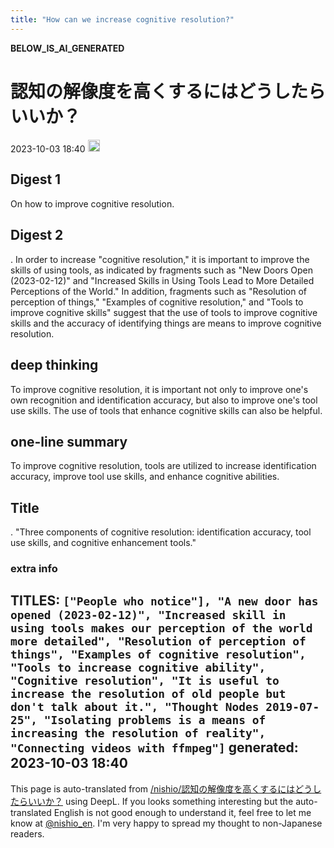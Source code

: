 ```yaml
---
title: "How can we increase cognitive resolution?"
---
```


__BELOW_IS_AI_GENERATED__
# 認知の解像度を高くするにはどうしたらいいか？
 2023-10-03 18:40 <img src='https://scrapbox.io/api/pages/nishio-en/omni/icon' alt='omni.icon' height="19.5"/>
## Digest 1
On how to improve cognitive resolution.

## Digest 2
.
In order to increase "cognitive resolution," it is important to improve the skills of using tools, as indicated by fragments such as "New Doors Open (2023-02-12)" and "Increased Skills in Using Tools Lead to More Detailed Perceptions of the World." In addition, fragments such as "Resolution of perception of things," "Examples of cognitive resolution," and "Tools to improve cognitive skills" suggest that the use of tools to improve cognitive skills and the accuracy of identifying things are means to improve cognitive resolution.

## deep thinking
To improve cognitive resolution, it is important not only to improve one's own recognition and identification accuracy, but also to improve one's tool use skills. The use of tools that enhance cognitive skills can also be helpful.

## one-line summary
To improve cognitive resolution, tools are utilized to increase identification accuracy, improve tool use skills, and enhance cognitive abilities.

## Title
.
"Three components of cognitive resolution: identification accuracy, tool use skills, and cognitive enhancement tools."

### extra info
TITLES: `["People who notice"], "A new door has opened (2023-02-12)", "Increased skill in using tools makes our perception of the world more detailed", "Resolution of perception of things", "Examples of cognitive resolution", "Tools to increase cognitive ability", "Cognitive resolution", "It is useful to increase the resolution of old people but don't talk about it.", "Thought Nodes 2019-07-25", "Isolating problems is a means of increasing the resolution of reality", "Connecting videos with ffmpeg"]`
generated: 2023-10-03 18:40
---
This page is auto-translated from [/nishio/認知の解像度を高くするにはどうしたらいいか？](https://scrapbox.io/nishio/認知の解像度を高くするにはどうしたらいいか？) using DeepL. If you looks something interesting but the auto-translated English is not good enough to understand it, feel free to let me know at [@nishio_en](https://twitter.com/nishio_en). I'm very happy to spread my thought to non-Japanese readers.